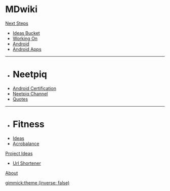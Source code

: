 # MDwiki

[Next Steps]()

  * [Ideas Bucket](NextSteps-IdeasBucket.md)
  * [Working On](NextSteps-WorkingOn.md)
  * [Android](NextSteps-Android.md)
  * [Android Apps](NextSteps-AndroidApps.md)
  - - - -
  * # Neetpiq
  * [Android Certification](NextSteps-AndroidCertification.md)
  * [Neetpiq Channel](NextSteps-Neetpiq.md)
  * [Quotes](NextSteps-Quotes.md)
  - - - -
  * # Fitness
  * [Ideas](NextSteps-Fitness.md)
  * [Acrobalance](NextSteps-Acrobalance.md)
  
[Project Ideas]()

  * [Url Shortener](UrlShortener.md)

[About](about.md)

[gimmick:theme (inverse: false)](united)

